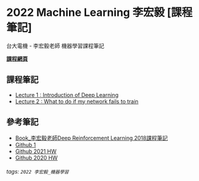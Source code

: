 # 2022 Machine Learning 李宏毅 [課程筆記]
台大電機 - 李宏毅老師 機器學習課程筆記

**[課程網頁](https://speech.ee.ntu.edu.tw/~hylee/ml/2022-spring.php)**

## 課程筆記
- [Lecture 1 : Introduction of Deep Learning](https://hackmd.io/@_DpzRc_ARk-2NkdnL1lU2g/ByWJTCQAF)
- [Lecture 2 : What to do if my network fails to train](https://hackmd.io/@_DpzRc_ARk-2NkdnL1lU2g/Sk7laeMzq)

## 參考筆記
- [Book_李宏毅老師Deep Reinforcement Learning 2018課程筆記](https://hackmd.io/@shaoeChen/Bywb8YLKS/https%3A%2F%2Fhackmd.io%2F%40shaoeChen%2FHkH2hSKuS)
- [Github 1](https://github.com/Fafa-DL/Lhy_Machine_Learning)
- [Github 2021 HW](https://github.com/ga642381/ML2021-Spring)
- [Github 2020 HW](https://github.com/IPINGCHOU/NTU_MachineLearning)


###### tags: `2022 李宏毅_機器學習`